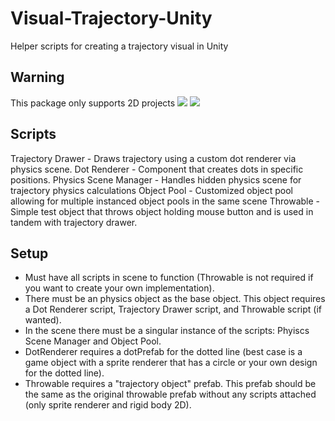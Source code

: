 # Visual-Trajectory-Unity
Helper scripts for creating a trajectory visual in Unity

## Warning
This package only supports 2D projects
![](https://github.com/Nathan-Carpenter-Git/Visual-Trajectory-Unity/assets/144058518/c5600df3-a341-473c-9dda-6dbba9293b98)
![](https://github.com/Nathan-Carpenter-Git/Visual-Trajectory-Unity/assets/144058518/1226ac86-fe42-41fb-bf3b-3d6e60967776)

## Scripts
Trajectory Drawer - Draws trajectory using a custom dot renderer via physics scene.
Dot Renderer - Component that creates dots in specific positions.
Physics Scene Manager - Handles hidden physics scene for trajectory physics calculations
Object Pool - Customized object pool allowing for multiple instanced object pools in the same scene
Throwable - Simple test object that throws object holding mouse button and is used in tandem with trajectory drawer.

## Setup
- Must have all scripts in scene to function (Throwable is not required if you want to create your own implementation).
- There must be an physics object as the base object. This object requires a Dot Renderer script, Trajectory Drawer script, and Throwable script (if wanted).
- In the scene there must be a singular instance of the scripts: Phyiscs Scene Manager and Object Pool.
- DotRenderer requires a dotPrefab for the dotted line (best case is a game object with a sprite renderer that has a circle or your own design for the dotted line).
- Throwable requires a "trajectory object" prefab. This prefab should be the same as the original throwable prefab without any scripts attached (only sprite renderer and rigid body 2D).
